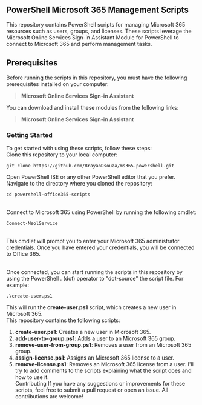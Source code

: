 ## PowerShell Microsoft 365 Management Scripts
This repository contains PowerShell scripts for managing Microsoft 365 resources such as users, groups, and licenses. These scripts leverage the Microsoft Online Services Sign-in Assistant Module for PowerShell to connect to Microsoft 365 and perform management tasks.

## Prerequisites
Before running the scripts in this repository, you must have the following prerequisites installed on your computer:
> **Microsoft Online Services Sign-in Assistant**

You can download and install these modules from the following links:
> **Microsoft Online Services Sign-in Assistant**

### Getting Started
To get started with using these scripts, follow these steps:
<br>Clone this repository to your local computer:
```
git clone https://github.com/BrayanDsouza/ms365-powershell.git
```
Open PowerShell ISE or any other PowerShell editor that you prefer.
<br>Navigate to the directory where you cloned the repository:
```
cd powershell-office365-scripts
```
<br>Connect to Microsoft 365 using PowerShell by running the following cmdlet:
```
Connect-MsolService
```
<br>This cmdlet will prompt you to enter your Microsoft 365 administrator credentials. Once you have entered your credentials, you will be connected to Office 365.

<br>Once connected, you can start running the scripts in this repository by using the PowerShell . (dot) operator to "dot-source" the script file. For example:
```
.\create-user.ps1
```
This will run the **create-user.ps1** script, which creates a new user in Microsoft 365.
<br>
This repository contains the following scripts:

1. **create-user.ps1**: Creates a new user in Microsoft 365.
2. **add-user-to-group.ps1**: Adds a user to an Microsoft 365 group.
3. **remove-user-from-group.ps1**: Removes a user from an Microsoft 365 group.
4. **assign-license.ps1**: Assigns an Microsoft 365 license to a user.
5. **remove-license.ps1**: Removes an Microsoft 365 license from a user. I'll try to add comments to the scripts explaining what the script does and how to use it.<br>
Contributing If you have any suggestions or improvements for these scripts, feel free to submit a pull request or open an issue. All contributions are welcome!

